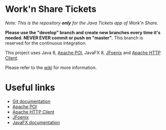 Work'n Share Tickets
====================

_Note: This is the repository **only** for the Java Tickets app of Work'n Share._

**Please use the "develop" branch and create new branches every time it's needed. NEVER EVER commit or push on "master".** This branch is reserved for the continuous integration.

This project uses Java 8, [Apache POI](https://poi.apache.org/), JavaFX 8, [JFoenix](https://github.com/jfoenixadmin/JFoenix) and [Apache HTTP Client](https://hc.apache.org/).

Please refer to the [wiki](https://bitbucket.org/worknshare/workn-share-tickets-app/wiki/Home) for more information.

Useful links
====================
- [Git documentation](https://git-scm.com/docs)
- [Apache POI](https://poi.apache.org/)
- [Apache HTTP Client](https://hc.apache.org/)
- [JFoenix](https://github.com/jfoenixadmin/JFoenix)
- [JavaFX documentation](https://docs.oracle.com/javase/8/javafx/api/toc.htm)